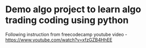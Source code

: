 # Demo algo project to learn algo trading coding using python

Following instruction from freecodecamp youtube video - https://www.youtube.com/watch?v=xfzGZB4HhEE
